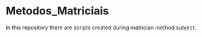 # Metodos_Matriciais
In this repository there are scripts created during matrician method subject. 
